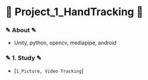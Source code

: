 # 📖 Project_1_HandTracking 📖

### ✎ About ✎
  - Unity, python, opencv, mediapipe, android

### ✎ 1. Study ✎
  - [`1_Picture, Video Tracking`]
